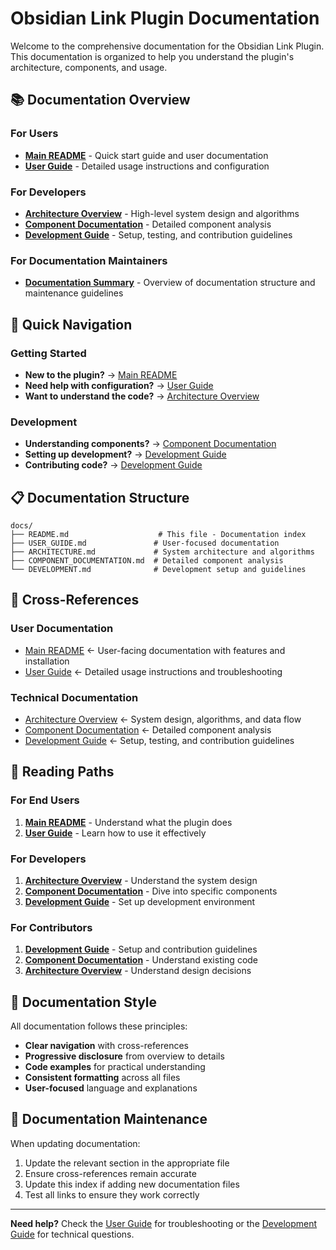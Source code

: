 # Obsidian Link Plugin Documentation

Welcome to the comprehensive documentation for the Obsidian Link Plugin. This documentation is organized to help you understand the plugin's architecture, components, and usage.

## 📚 Documentation Overview

### For Users
- **[Main README](../README.md)** - Quick start guide and user documentation
- **[User Guide](USER_GUIDE.md)** - Detailed usage instructions and configuration

### For Developers
- **[Architecture Overview](ARCHITECTURE.md)** - High-level system design and algorithms
- **[Component Documentation](COMPONENT_DOCUMENTATION.md)** - Detailed component analysis
- **[Development Guide](DEVELOPMENT.md)** - Setup, testing, and contribution guidelines

### For Documentation Maintainers
- **[Documentation Summary](DOCUMENTATION_SUMMARY.md)** - Overview of documentation structure and maintenance guidelines

## 🎯 Quick Navigation

### Getting Started
- **New to the plugin?** → [Main README](../README.md)
- **Need help with configuration?** → [User Guide](USER_GUIDE.md)
- **Want to understand the code?** → [Architecture Overview](ARCHITECTURE.md)

### Development
- **Understanding components?** → [Component Documentation](COMPONENT_DOCUMENTATION.md)
- **Setting up development?** → [Development Guide](DEVELOPMENT.md)
- **Contributing code?** → [Development Guide](DEVELOPMENT.md)

## 📋 Documentation Structure

```
docs/
├── README.md                    # This file - Documentation index
├── USER_GUIDE.md               # User-focused documentation
├── ARCHITECTURE.md             # System architecture and algorithms
├── COMPONENT_DOCUMENTATION.md  # Detailed component analysis
└── DEVELOPMENT.md              # Development setup and guidelines
```

## 🔗 Cross-References

### User Documentation
- [Main README](../README.md) ← User-facing documentation with features and installation
- [User Guide](USER_GUIDE.md) ← Detailed usage instructions and troubleshooting

### Technical Documentation
- [Architecture Overview](ARCHITECTURE.md) ← System design, algorithms, and data flow
- [Component Documentation](COMPONENT_DOCUMENTATION.md) ← Detailed component analysis
- [Development Guide](DEVELOPMENT.md) ← Setup, testing, and contribution guidelines

## 📖 Reading Paths

### For End Users
1. **[Main README](../README.md)** - Understand what the plugin does
2. **[User Guide](USER_GUIDE.md)** - Learn how to use it effectively

### For Developers
1. **[Architecture Overview](ARCHITECTURE.md)** - Understand the system design
2. **[Component Documentation](COMPONENT_DOCUMENTATION.md)** - Dive into specific components
3. **[Development Guide](DEVELOPMENT.md)** - Set up development environment

### For Contributors
1. **[Development Guide](DEVELOPMENT.md)** - Setup and contribution guidelines
2. **[Component Documentation](COMPONENT_DOCUMENTATION.md)** - Understand existing code
3. **[Architecture Overview](ARCHITECTURE.md)** - Understand design decisions

## 🎨 Documentation Style

All documentation follows these principles:
- **Clear navigation** with cross-references
- **Progressive disclosure** from overview to details
- **Code examples** for practical understanding
- **Consistent formatting** across all files
- **User-focused** language and explanations

## 📝 Documentation Maintenance

When updating documentation:
1. Update the relevant section in the appropriate file
2. Ensure cross-references remain accurate
3. Update this index if adding new documentation files
4. Test all links to ensure they work correctly

---

**Need help?** Check the [User Guide](USER_GUIDE.md) for troubleshooting or the [Development Guide](DEVELOPMENT.md) for technical questions. 